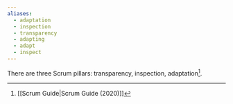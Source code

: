 ```yaml
---
aliases:
  - adaptation
  - inspection
  - transparency
  - adapting
  - adapt
  - inspect
---
```



There are three Scrum pillars: transparency, inspection, adaptation[^scrum-guide-2020].


[^scrum-guide-2020]: [[Scrum Guide|Scrum Guide (2020)]]
